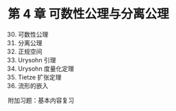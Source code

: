 # 第 4 章 可数性公理与分离公理

30. 可数性公理
31. 分离公理
32. 正规空间
33. Urysohn 引理
34. Urysohn 度量化定理
35. Tietze 扩张定理
36. 流形的嵌入

附加习题：基本内容复习

